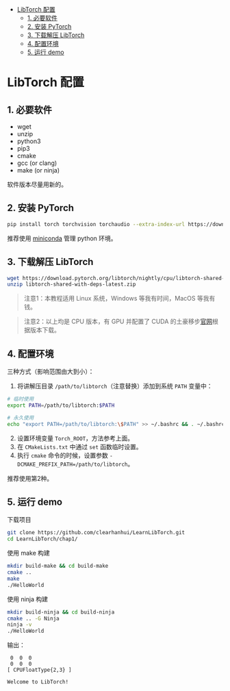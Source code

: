 - [LibTorch 配置](#libtorch-配置)
  - [1. 必要软件](#1-必要软件)
  - [2. 安装 PyTorch](#2-安装-pytorch)
  - [3. 下载解压 LibTorch](#3-下载解压-libtorch)
  - [4. 配置环境](#4-配置环境)
  - [5. 运行 demo](#5-运行-demo)

# LibTorch 配置

## 1. 必要软件

* wget
* unzip
* python3
* pip3
* cmake
* gcc (or clang)
* make (or ninja)

软件版本尽量用新的。


## 2. 安装 PyTorch

```bash
pip install torch torchvision torchaudio --extra-index-url https://download.pytorch.org/whl/cpu
```
推荐使用 [miniconda](https://docs.conda.io/en/latest/miniconda.html) 管理 python 环境。


## 3. 下载解压 LibTorch

```bash
wget https://download.pytorch.org/libtorch/nightly/cpu/libtorch-shared-with-deps-latest.zip
unzip libtorch-shared-with-deps-latest.zip
```

> 注意1：本教程适用 Linux 系统，Windows 等我有时间，MacOS 等我有钱。

> 注意2：以上均是 CPU 版本，有 GPU 并配置了 CUDA 的土豪移步[官网](https://pytorch.org/get-started/locally/)根据版本下载。


## 4. 配置环境

三种方式（影响范围由大到小）：
1. 将讲解压目录 `/path/to/libtorch`（注意替换）添加到系统 `PATH` 变量中：

```bash
# 临时使用
export PATH=/path/to/libtorch:$PATH

# 永久使用
echo "export PATH=/path/to/libtorch:\$PATH" >> ~/.bashrc && . ~/.bashrc
```

2. 设置环境变量 `Torch_ROOT`，方法参考上面。
3. 在 `CMakeLists.txt` 中通过 `set` 函数临时设置。
4. 执行 `cmake` 命令的时候，设置参数 `-DCMAKE_PREFIX_PATH=/path/to/libtorch`。

推荐使用第2种。


## 5. 运行 demo

下载项目
```bash 
git clone https://github.com/clearhanhui/LearnLibTorch.git
cd LearnLibTorch/chap1/
```

使用 make 构建
```bash
mkdir build-make && cd build-make
cmake .. 
make
./HelloWorld
```

使用 ninja 构建
```bash
mkdir build-ninja && cd build-ninja
cmake .. -G Ninja
ninja -v
./HelloWorld
```

输出：
```
 0  0  0
 0  0  0
[ CPUFloatType{2,3} ]

Welcome to LibTorch!
```